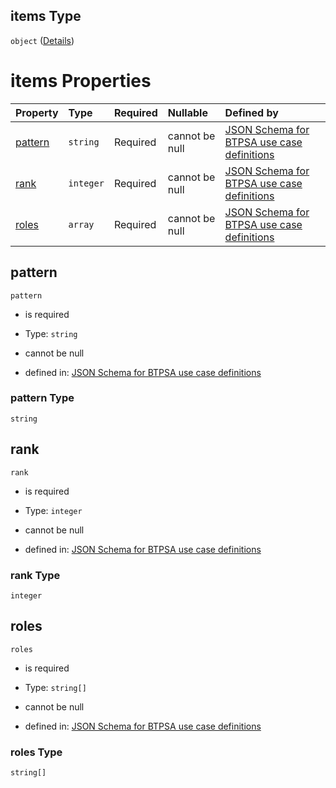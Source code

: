 ## items Type

`object` ([Details](btpsa-usecase-properties-services-items-allof-1-then-allof-42-then-allof-6-then-properties-parameters-properties-data-properties-filecontainer-properties-authorizations-items.md))

# items Properties

| Property            | Type      | Required | Nullable       | Defined by                                                                                                                                                                                                                                                                                                                                                                                                                                          |
| :------------------ | :-------- | :------- | :------------- | :-------------------------------------------------------------------------------------------------------------------------------------------------------------------------------------------------------------------------------------------------------------------------------------------------------------------------------------------------------------------------------------------------------------------------------------------------- |
| [pattern](#pattern) | `string`  | Required | cannot be null | [JSON Schema for BTPSA use case definitions](btpsa-usecase-properties-services-items-allof-1-then-allof-42-then-allof-6-then-properties-parameters-properties-data-properties-filecontainer-properties-authorizations-items-properties-pattern.md "undefined#/properties/services/items/allOf/1/then/allOf/42/then/allOf/6/then/properties/parameters/properties/data/properties/fileContainer/properties/authorizations/items/properties/pattern") |
| [rank](#rank)       | `integer` | Required | cannot be null | [JSON Schema for BTPSA use case definitions](btpsa-usecase-properties-services-items-allof-1-then-allof-42-then-allof-6-then-properties-parameters-properties-data-properties-filecontainer-properties-authorizations-items-properties-rank.md "undefined#/properties/services/items/allOf/1/then/allOf/42/then/allOf/6/then/properties/parameters/properties/data/properties/fileContainer/properties/authorizations/items/properties/rank")       |
| [roles](#roles)     | `array`   | Required | cannot be null | [JSON Schema for BTPSA use case definitions](btpsa-usecase-properties-services-items-allof-1-then-allof-42-then-allof-6-then-properties-parameters-properties-data-properties-filecontainer-properties-authorizations-items-properties-roles.md "undefined#/properties/services/items/allOf/1/then/allOf/42/then/allOf/6/then/properties/parameters/properties/data/properties/fileContainer/properties/authorizations/items/properties/roles")     |

## pattern



`pattern`

*   is required

*   Type: `string`

*   cannot be null

*   defined in: [JSON Schema for BTPSA use case definitions](btpsa-usecase-properties-services-items-allof-1-then-allof-42-then-allof-6-then-properties-parameters-properties-data-properties-filecontainer-properties-authorizations-items-properties-pattern.md "undefined#/properties/services/items/allOf/1/then/allOf/42/then/allOf/6/then/properties/parameters/properties/data/properties/fileContainer/properties/authorizations/items/properties/pattern")

### pattern Type

`string`

## rank



`rank`

*   is required

*   Type: `integer`

*   cannot be null

*   defined in: [JSON Schema for BTPSA use case definitions](btpsa-usecase-properties-services-items-allof-1-then-allof-42-then-allof-6-then-properties-parameters-properties-data-properties-filecontainer-properties-authorizations-items-properties-rank.md "undefined#/properties/services/items/allOf/1/then/allOf/42/then/allOf/6/then/properties/parameters/properties/data/properties/fileContainer/properties/authorizations/items/properties/rank")

### rank Type

`integer`

## roles



`roles`

*   is required

*   Type: `string[]`

*   cannot be null

*   defined in: [JSON Schema for BTPSA use case definitions](btpsa-usecase-properties-services-items-allof-1-then-allof-42-then-allof-6-then-properties-parameters-properties-data-properties-filecontainer-properties-authorizations-items-properties-roles.md "undefined#/properties/services/items/allOf/1/then/allOf/42/then/allOf/6/then/properties/parameters/properties/data/properties/fileContainer/properties/authorizations/items/properties/roles")

### roles Type

`string[]`
